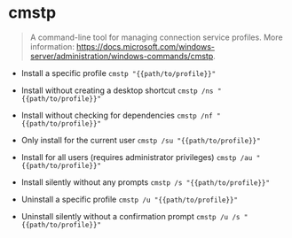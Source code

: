 # cmstp
> A command-line tool for managing connection service profiles.
> More information: <https://docs.microsoft.com/windows-server/administration/windows-commands/cmstp>.

- Install a specific profile
`cmstp "{{path/to/profile}}"`

- Install without creating a desktop shortcut
`cmstp /ns "{{path/to/profile}}"`

- Install without checking for dependencies
`cmstp /nf "{{path/to/profile}}"`

- Only install for the current user
`cmstp /su "{{path/to/profile}}"`

- Install for all users (requires administrator privileges)
`cmstp /au "{{path/to/profile}}"`

- Install silently without any prompts
`cmstp /s "{{path/to/profile}}"`

- Uninstall a specific profile
`cmstp /u "{{path/to/profile}}"`

- Uninstall silently without a confirmation prompt
`cmstp /u /s "{{path/to/profile}}"`
